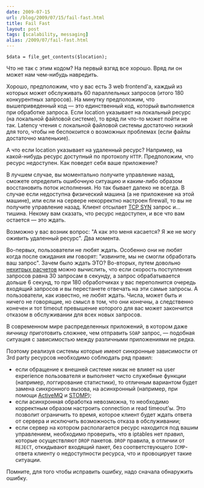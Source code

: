 ```yaml
---
date: 2009-07-15
url: /blog/2009/07/15/fail-fast.html
title: Fail Fast
layout: post
tags: [scalability, messaging]
alias: /2009/07/fail-fast.html
---
```

	$data = file_get_contents($location);

Что не так с этим кодом? На первый взгяд все хорошо. Вряд ли он может нам чем-нибудь навредить.

Хорошо, предположим, что у вас есть 3 web frontend'а, каждый из которых может обслуживать 60 параллельных запросов (итого 180 конкурентных запросов). На минутку предположим, что вышеприведенный код — это единственный код, который выполняется при обработке запроса. Если location указывает на локальный ресурс (на локальной файловой системе), то вряд ли что-то может пойти не так. Latency чтения с локальной файловой системы достаточно низкий для того, чтобы не беспокоится о возможных проблемах (если файлы достаточно маленькие).

А что если location указывает на удаленный ресурс? Например, на какой-нибудь ресурс доступный по протоколу `HTTP`. Предположим, что ресурс недоступен. Как поведет себя ваше приложение?

В лучшем случае, вы моментально получите управление назад, сможете определить ошибочную ситуацию и каким-либо образом восстановить поток исполнения. Но так бывает далеко не всегда. В случае если недоступна физический машина (а не приложение на этой машине), или если на сервере некорректно настроен firewall, то вы не получите управление назад. Клиент отсылает [TCP SYN][ref-tcp-syn] запрос и... тишина. Некому вам сказать, что ресурс недоступен, и все что вам остается — это ждать.

Возможно у вас возник вопрос: "А как это меня касается? Я же не могу оживить удаленный ресурс". Два момента.

Во-первых, пользователи не любят ждать. Особенно они не любят когда после ожидания им говорят: "извините, мы не смогли обработать ваш запрос". Зачем было ждать ЭТО? Во-вторых, путем довольно [нехитрых расчетов][ref-little's-law] можно вычислить, что если скорость поступления запросов равна 30 запросам в секунду, а запрос обрабатывается дольше 6 секунд, то при 180 обработчиках у вас переполнится очередь входящий запросов и вы перестанете отвечать на эти самые запросы. А пользователи, как известно, не любят ждать. Числа, может быть и ничего не говорящие, но смысл в том, что они конечны, а следственно конечен и тот timeout превышение которого для вас может закончится отказом в обслуживании для всех новых запросов.

В современном мире распределенных приложений, в котором даже яичницу приготовить сложнее, чем отправить `SOAP` запрос, — подобная ситуация с зависимостью между различными приложениями не редка.

Поэтому реализуя системы которые имеют синхронные зависимости от 3rd party ресурсов необходимо соблюдать ряд правил:

* если обращение к внешней системе никак не влияет на user experience пользователя и выполняет чисто служебные функции (например, логгирование статистики), то отличным вариантом будет замена синхронного вызова, на асинхронный (например, при помощи [ActiveMQ][ref-activemq] и [STOMP][ref-stomp]);
* если асинхронная обработка невозможна, то необходимо корректным образом настроить connection и read timeout'ы. Это позволит ограничить то время, которое клиент будет ждать ответа от сервера и исключить возможность отказа в обслуживании;
* если сервер на котором располагается ресурс находится под вашим управлением, необходимо проверить, что в iptables нет правил, которые осуществляют `DROP` пакетов. `DROP` правила, в отличии от `REJECT`, откидывают входящий пакет, без соответствующего `ICMP`-ответа клиенту о недоступности ресурса, что и провоцирует такие ситуации.

Помните, для того чтобы исправить ошибку, надо сначала обнаружить ошибку.

[ref-tcp-syn]: http://en.wikipedia.org/wiki/Tcp_handshake#Connection_establishment
[ref-little's-law]: http://en.wikipedia.org/wiki/Little%27s_law
[ref-activemq]: http://activemq.apache.org/
[ref-stomp]: http://stomp.codehaus.org/

